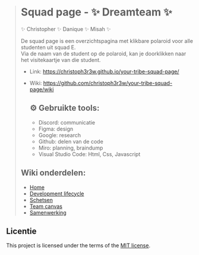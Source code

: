 
> # Squad page - ✨ Dreamteam ✨
> ✨ Christopher ✨ Danique ✨ Misah ✨ <br>
>
> De squad page is een overzichtspagina met klikbare polaroid voor alle studenten uit squad E. <br>
> Via de naam van de student op de polaroid, kan je doorklikken naar het visitekaartje van die student.
> * Link: https://christoph3r3w.github.io/your-tribe-squad-page/
> * Wiki: https://github.com/christoph3r3w/your-tribe-squad-page/wiki
>
>   ##  ⚙️ Gebruikte tools:
>   * Discord: communicatie
>   * Figma: design
>   * Google: research
>   * Github: delen van de code
>   * Miro: planning, braindump
>   * Visual Studio Code: Html, Css, Javascript
>
> ## Wiki onderdelen:
>  * [Home](https://github.com/christoph3r3w/your-tribe-squad-page/wiki)
>  * [Development lifecycle](https://github.com/christoph3r3w/your-tribe-squad-page/wiki/Development-lifecycle)
>  * [Schetsen](https://github.com/christoph3r3w/your-tribe-squad-page/wiki/Schetsen)
>  * [Team canvas](https://github.com/christoph3r3w/your-tribe-squad-page/wiki/Team-canvas)
>  * [Samenwerking](https://github.com/christoph3r3w/your-tribe-squad-page/wiki/Samenwerking)

## Licentie

This project is licensed under the terms of the [MIT license](./LICENSE).
